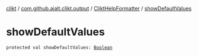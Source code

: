 [clikt](../../index.md) / [com.github.ajalt.clikt.output](../index.md) / [CliktHelpFormatter](index.md) / [showDefaultValues](./show-default-values.md)

# showDefaultValues

`protected val showDefaultValues: `[`Boolean`](https://kotlinlang.org/api/latest/jvm/stdlib/kotlin/-boolean/index.html)